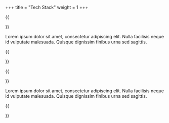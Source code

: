 +++
title = "Tech Stack"
weight = 1
+++

{{<section title="Tech Stack">}}

Lorem ipsum dolor sit amet, consectetur adipiscing elit. Nulla facilisis neque id vulputate malesuada. Quisque dignissim finibus urna sed sagittis. 


{{</section>}}

{{<section title="Future">}}

Lorem ipsum dolor sit amet, consectetur adipiscing elit. Nulla facilisis neque id vulputate malesuada. Quisque dignissim finibus urna sed sagittis. 


{{</section>}}

